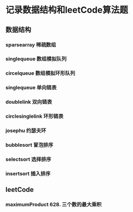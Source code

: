 # 记录数据结构和leetCode算法题

## 数据结构

### sparsearray 稀疏数组

### singlequeue 数组模拟队列

### circelqueue 数组模拟环形队列

### singlequeue 单向链表

### doublelink 双向链表

### circlesinglelink 环形链表

### josephu 约瑟夫环

### bubblesort 冒泡排序

### selectsort 选择排序

### insertsort 插入排序

## leetCode

### maximumProduct 628. 三个数的最大乘积